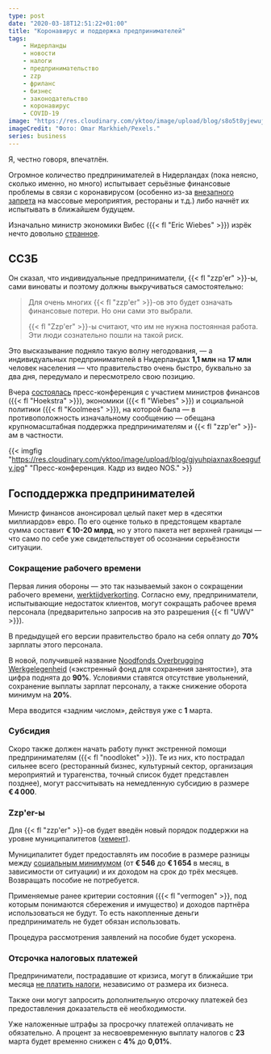 ```yaml
---
type: post
date: "2020-03-18T12:51:22+01:00"
title: "Коронавирус и поддержка предпринимателей"
tags:
    - Нидерланды
    - новости
    - налоги
    - предпринимательство
    - zzp
    - фриланс
    - бизнес
    - законодательство
    - коронавирус
    - COVID-19
image: "https://res.cloudinary.com/yktoo/image/upload/blog/s8o5t8yjewujugyskcj0.jpg"
imageCredit: "Фото: Omar Markhieh/Pexels."
series: business
---
```


Я, честно говоря, впечатлён.

Огромное количество предпринимателей в Нидерландах (пока неясно, сколько именно, но много) испытывает серьёзные финансовые проблемы в связи с коронавирусом (особенно из-за [внезапного запрета](0677) на массовые мероприятия, рестораны и т.д.) либо начнёт их испытывать в ближайшем будущем.

Изначально министр экономики Вибес ({{< fl "Eric Wiebes" >}}) изрёк нечто довольно [странное](https://www.nu.nl/coronavirus/6037648/wiebes-over-zzpers-en-gevolgen-coronavirus-zelf-bewust-risico-genomen.html).

<!--more-->

## ССЗБ

Он сказал, что индивидуальные предприниматели, {{< fl "zzp'er" >}}-ы, сами виноваты и поэтому должны выкручиваться самостоятельно:

> Для очень многих {{< fl "zzp'er" >}}-ов это будет означать финансовые потери. Но они сами это выбрали.
>
> {{< fl "Zzp'er" >}}-ы считают, что им не нужна постоянная работа. Эти люди сознательно пошли на такой риск.

Это высказывание подняло такую волну негодования, — а индивидуальных предпринимателей в Нидерландах **1,1 млн** на **17 млн** человек населения — что правительство очень быстро, буквально за два дня, передумало и пересмотрело свою позицию.

Вчера [состоялась](https://nos.nl/artikel/2327448-miljardenpakket-voor-corona-gedupeerden-wat-zit-erin-voor-mijn-bedrijf.html) пресс-конференция с участием министров финансов ({{< fl "Hoekstra" >}}), экономики ({{< fl "Wiebes" >}}) и социальной политики ({{< fl "Koolmees" >}}), на которой была — в противоположность изначальному сообщению — обещана крупномасштабная поддержка предпринимателям и {{< fl "zzp'er" >}}-ам в частности.

{{< imgfig "https://res.cloudinary.com/yktoo/image/upload/blog/gjyuhpiaxnax8oeqgufy.jpg" "Пресс-конференция. Кадр из видео NOS." >}}

## Господдержка предпринимателей

Министр финансов анонсировал целый пакет мер в «десятки миллиардов» евро. По его оценке только в предстоящем квартале сумма составит **€ 10-20 млрд**, но у этого пакета нет верхней границы — что само по себе уже свидетельствует об осознании серьёзности ситуации.

### Сокращение рабочего времени

Первая линия обороны — это так называемый закон о сокращении рабочего времени, [werktijdverkorting](https://www.uwv.nl/werkgevers/tijdelijk-minder-werk/detail/werktijdverkorting). Согласно ему, предприниматели, испытывающие недостаток клиентов, могут сокращать рабочее время персонала (предварительно запросив на это разрешения {{< fl "UWV" >}}).

В предыдущей его версии правительство брало на себя оплату до **70%** зарплаты этого персонала.

В новой, получившей название [Noodfonds Overbrugging Werkgelegenheid](https://www.uwv.nl/werkgevers/actueel/noodfonds-overbrugging-werkgelegenheid-now.aspx) («экстренный фонд для сохранения занятости»), эта цифра поднята до **90%**. Условиями ставятся отсутствие увольнений, сохранение выплаты зарплат персоналу, а также снижение оборота минимум на **20%**.

Мера вводится «задним числом», действуя уже с **1** марта.

### Субсидия

Скоро также должен начать работу пункт экстренной помощи предпринимателям ({{< fl "noodloket" >}}). Те из них, кто пострадал сильнее всего (ресторанный бизнес, культурный сектор, организация мероприятий и турагенства, точный список будет представлен позднее), могут рассчитывать на немедленную субсидию в размере **€ 4 000**.

### Zzp'er-ы

Для {{< fl "zzp'er" >}}-ов будет введён новый порядок поддержки на уровне муниципалитетов ([хемент](/glossary/gemeente)).

Муниципалитет будет предоставлять им пособие в размере разницы между [социальным минимумом](https://www.uwv.nl/particulieren/bedragen/detail/sociaal-minimum) (от **€ 546** до **€ 1 654** в месяц, в зависимости от ситуации) и их доходом на срок до трёх месяцев. Возвращать пособие не потребуется.

Применяемые ранее критерии состояния ({{< fl "vermogen" >}}, под которым понимаются сбережения и имущество) и доходов партнёра использоваться не будут. То есть накопленные деньги предприниматель не будет обязан использовать.

Процедура рассмотрения заявлений на пособие будет ускорена.

### Отсрочка налоговых платежей

Предприниматели, пострадавшие от кризиса, могут в ближайшие три месяца [не платить налоги](https://www.belastingdienst.nl/wps/wcm/connect/nl/ondernemers/content/coronavirus-belastingmaatregelen-om-ondernemers-te-helpen), независимо от размера их бизнеса.

Также они могут запросить дополнительную отсрочку платежей без предоставления доказательств её необходимости.

Уже наложенные штрафы за просрочку платежей оплачивать не обязательно. А процент за несвоевременную выплату налогов с **23** марта будет временно снижен с **4%** до **0,01%**.
